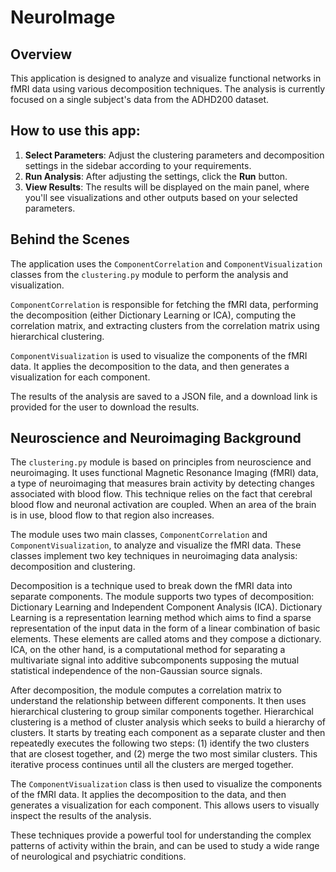 # NeuroImage

## Overview
This application is designed to analyze and visualize functional networks in fMRI data using various decomposition techniques. The analysis is currently focused on a single subject's data from the ADHD200 dataset.

## How to use this app:
1. **Select Parameters**: Adjust the clustering parameters and decomposition settings in the sidebar according to your requirements.
2. **Run Analysis**: After adjusting the settings, click the **Run** button. 
3. **View Results**: The results will be displayed on the main panel, where you'll see visualizations and other outputs based on your selected parameters.

## Behind the Scenes
The application uses the `ComponentCorrelation` and `ComponentVisualization` classes from the `clustering.py` module to perform the analysis and visualization. 

`ComponentCorrelation` is responsible for fetching the fMRI data, performing the decomposition (either Dictionary Learning or ICA), computing the correlation matrix, and extracting clusters from the correlation matrix using hierarchical clustering.

`ComponentVisualization` is used to visualize the components of the fMRI data. It applies the decomposition to the data, and then generates a visualization for each component.

The results of the analysis are saved to a JSON file, and a download link is provided for the user to download the results.

## Neuroscience and Neuroimaging Background

The `clustering.py` module is based on principles from neuroscience and neuroimaging. It uses functional Magnetic Resonance Imaging (fMRI) data, a type of neuroimaging that measures brain activity by detecting changes associated with blood flow. This technique relies on the fact that cerebral blood flow and neuronal activation are coupled. When an area of the brain is in use, blood flow to that region also increases.

The module uses two main classes, `ComponentCorrelation` and `ComponentVisualization`, to analyze and visualize the fMRI data. These classes implement two key techniques in neuroimaging data analysis: decomposition and clustering.

Decomposition is a technique used to break down the fMRI data into separate components. The module supports two types of decomposition: Dictionary Learning and Independent Component Analysis (ICA). Dictionary Learning is a representation learning method which aims to find a sparse representation of the input data in the form of a linear combination of basic elements. These elements are called atoms and they compose a dictionary. ICA, on the other hand, is a computational method for separating a multivariate signal into additive subcomponents supposing the mutual statistical independence of the non-Gaussian source signals.

After decomposition, the module computes a correlation matrix to understand the relationship between different components. It then uses hierarchical clustering to group similar components together. Hierarchical clustering is a method of cluster analysis which seeks to build a hierarchy of clusters. It starts by treating each component as a separate cluster and then repeatedly executes the following two steps: (1) identify the two clusters that are closest together, and (2) merge the two most similar clusters. This iterative process continues until all the clusters are merged together.

The `ComponentVisualization` class is then used to visualize the components of the fMRI data. It applies the decomposition to the data, and then generates a visualization for each component. This allows users to visually inspect the results of the analysis.

These techniques provide a powerful tool for understanding the complex patterns of activity within the brain, and can be used to study a wide range of neurological and psychiatric conditions.
